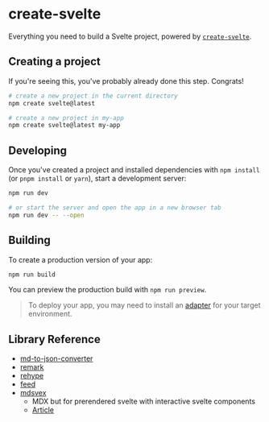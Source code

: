 # create-svelte

Everything you need to build a Svelte project, powered by [`create-svelte`](https://github.com/sveltejs/kit/tree/master/packages/create-svelte).

## Creating a project

If you're seeing this, you've probably already done this step. Congrats!

```bash
# create a new project in the current directory
npm create svelte@latest

# create a new project in my-app
npm create svelte@latest my-app
```

## Developing

Once you've created a project and installed dependencies with `npm install` (or `pnpm install` or `yarn`), start a development server:

```bash
npm run dev

# or start the server and open the app in a new browser tab
npm run dev -- --open
```

## Building

To create a production version of your app:

```bash
npm run build
```

You can preview the production build with `npm run preview`.

> To deploy your app, you may need to install an [adapter](https://kit.svelte.dev/docs/adapters) for your target environment.

## Library Reference

- [md-to-json-converter](https://github.com/K-Sato1995/md-to-json-converter)
- [remark](https://github.com/remarkjs/remark)
- [rehype](https://github.com/rehypejs/rehype)
- [feed](https://github.com/jpmonette/feed)
- [mdsvex](https://mdsvex.pngwn.io/)
  - MDX but for prerendered svelte with interactive svelte components
  - [Article](https://joyofcode.xyz/sveltekit-markdown-blog)
